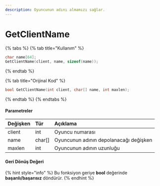 ```yaml
---
description: Oyuncunun adını almamızı sağlar.
---
```


# GetClientName

{% tabs %}
{% tab title="Kullanım" %}
```cpp
char name[64];
GetClientName(client, name, sizeof(name));
```
{% endtab %}

{% tab title="Orijinal Kod" %}
```cpp
bool GetClientName(int client, char[] name, int maxlen);
```
{% endtab %}
{% endtabs %}

#### Parametreler

| Değişken | Tür | Açıklama |
| :--- | :--- | :--- |
| client | int | Oyuncu numarası |
| name | char\[\] | Oyuncunun adının depolanacağı değişken |
| maxlen | int | Oyuncunun adının uzunluğu |

#### Geri Dönüş Değeri

{% hint style="info" %}
Bu fonksiyon geriye **bool** değerinde **başarılı/başarısız** döndürür.
{% endhint %}

